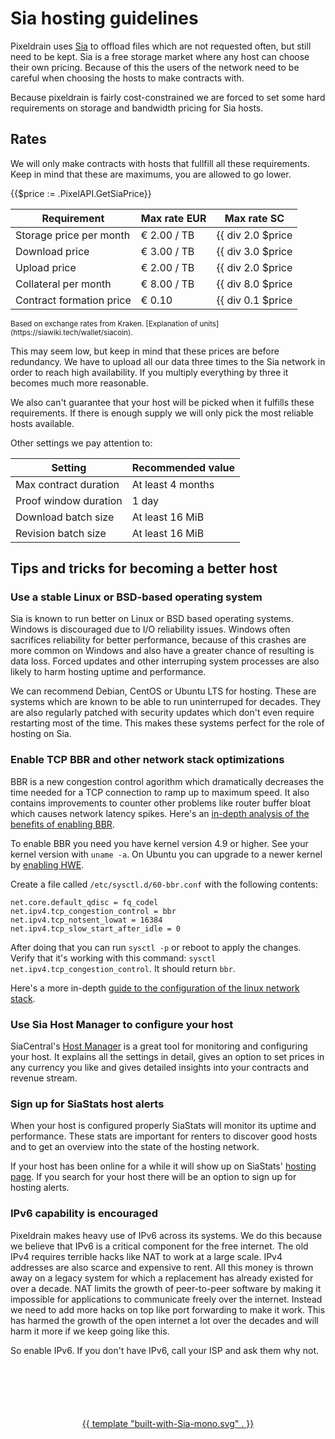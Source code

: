 # Sia hosting guidelines

Pixeldrain uses [Sia](https://sia.tech) to offload files which are not requested
often, but still need to be kept. Sia is a free storage market where any host
can choose their own pricing. Because of this the users of the network need to
be careful when choosing the hosts to make contracts with.

Because pixeldrain is fairly cost-constrained we are forced to set some hard
requirements on storage and bandwidth pricing for Sia hosts.

## Rates

We will only make contracts with hosts that fullfill all these requirements.
Keep in mind that these are maximums, you are allowed to go lower.

{{$price := .PixelAPI.GetSiaPrice}}

| Requirement              | Max rate EUR | Max rate SC |
|--------------------------|--------------|-------------|
| Storage price per month  | € 2.00 / TB  | {{ div 2.0 $price | formatSC }} / TB |
| Download price           | € 3.00 / TB  | {{ div 3.0 $price | formatSC }} / TB |
| Upload price             | € 2.00 / TB  | {{ div 2.0 $price | formatSC }} / TB |
| Collateral per month     | € 8.00 / TB  | {{ div 8.0 $price | formatSC }} / TB |
| Contract formation price | € 0.10       | {{ div 0.1 $price | formatSC }} |

<sup>
	Based on exchange rates from Kraken.
	[Explanation of units](https://siawiki.tech/wallet/siacoin).
</sup>

This may seem low, but keep in mind that these prices are before redundancy. We
have to upload all our data three times to the Sia network in order to reach
high availability. If you multiply everything by three it becomes much more
reasonable.

We also can't guarantee that your host will be picked when it fulfills these
requirements. If there is enough supply we will only pick the most reliable
hosts available.

Other settings we pay attention to:

| Setting               | Recommended value |
|-----------------------|-------------------|
| Max contract duration | At least 4 months |
| Proof window duration | 1 day             |
| Download batch size   | At least 16 MiB   |
| Revision batch size   | At least 16 MiB   |

## Tips and tricks for becoming a better host

### Use a stable Linux or BSD-based operating system

Sia is known to run better on Linux or BSD based operating systems. Windows is
discouraged due to I/O reliability issues. Windows often sacrifices reliability
for better performance, because of this crashes are more common on Windows and
also have a greater chance of resulting is data loss. Forced updates and other
interruping system processes are also likely to harm hosting uptime and
performance.

We can recommend Debian, CentOS or Ubuntu LTS for hosting. These are systems
which are known to be able to run uninterruped for decades. They are also
regularly patched with security updates which don't even require restarting most
of the time. This makes these systems perfect for the role of hosting on Sia.

### Enable TCP BBR and other network stack optimizations

BBR is a new congestion control agorithm which dramatically decreases the time
needed for a TCP connection to ramp up to maximum speed. It also contains
improvements to counter other problems like router buffer bloat which causes
network latency spikes. Here's an [in-depth analysis of the benefits of enabling
BBR](https://blog.apnic.net/2017/05/09/bbr-new-kid-tcp-block/).

To enable BBR you need you have kernel version 4.9 or higher. See your kernel
version with `uname -a`. On Ubuntu you can upgrade to a newer kernel by
[enabling HWE](https://wiki.ubuntu.com/Kernel/LTSEnablementStack).

Create a file called `/etc/sysctl.d/60-bbr.conf` with the following contents:

```
net.core.default_qdisc = fq_codel
net.ipv4.tcp_congestion_control = bbr
net.ipv4.tcp_notsent_lowat = 16384
net.ipv4.tcp_slow_start_after_idle = 0
```

After doing that you can run `sysctl -p` or reboot to apply the changes. Verify
that it's working with this command: `sysctl net.ipv4.tcp_congestion_control`.
It should return `bbr`.

Here's a more in-depth [guide to the configuration of the linux network
stack](https://www.cyberciti.biz/cloud-computing/increase-your-linux-server-internet-speed-with-tcp-bbr-congestion-control/).

### Use Sia Host Manager to configure your host

SiaCentral's [Host Manager](https://siacentral.com/host-manager) is a great tool
for monitoring and configuring your host. It explains all the settings in
detail, gives an option to set prices in any currency you like and gives
detailed insights into your contracts and revenue stream.

### Sign up for SiaStats host alerts

When your host is configured properly SiaStats will monitor its uptime and
performance. These stats are important for renters to discover good hosts and to
get an overview into the state of the hosting network.

If your host has been online for a while it will show up on SiaStats' [hosting
page](https://siastats.info/hosts). If you search for your host there will be an
option to sign up for hosting alerts.

### IPv6 capability is encouraged

Pixeldrain makes heavy use of IPv6 across its systems. We do this because we
believe that IPv6 is a critical component for the free internet. The old IPv4
requires terrible hacks like NAT to work at a large scale. IPv4 addresses are
also scarce and expensive to rent. All this money is thrown away on a legacy
system for which a replacement has already existed for over a decade. NAT limits
the growth of peer-to-peer software by making it impossible for applications to
communicate freely over the internet. Instead we need to add more hacks on top
like port forwarding to make it work. This has harmed the growth of the open
internet a lot over the decades and will harm it more if we keep going like
this.

So enable IPv6. If you don't have IPv6, call your ISP and ask them why not.

<div style="margin-top: 100px; height: 128px; text-align: center;">
<a href="https://sia.tech/">{{ template "built-with-Sia-mono.svg" . }}</a>
</div>

